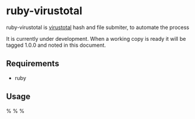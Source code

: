 ruby-virustotal
===

ruby-virustotal is [virustotal](http://www.virustotal.org) hash and file submiter, to automate the process


It is currently under development. When a working copy is ready it will be tagged 1.0.0 and noted in this document.

Requirements
---

* ruby

Usage
---

 % 
 %
 %
